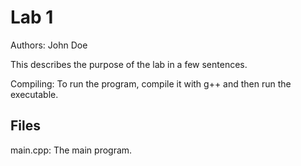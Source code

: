 # Lab 1
Authors: John Doe

This describes the purpose of the lab in a few sentences.

Compiling:
To run the program, compile it with g++ and then run the executable.

## Files
main.cpp: The main program. 
